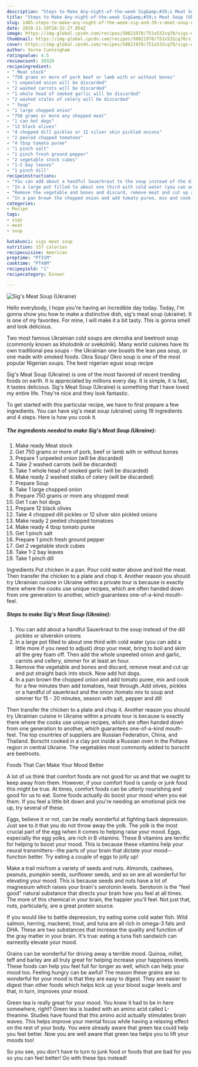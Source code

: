 ```yaml
---
description: "Steps to Make Any-night-of-the-week Sig&amp;#39;s Meat Soup (Ukraine)"
title: "Steps to Make Any-night-of-the-week Sig&amp;#39;s Meat Soup (Ukraine)"
slug: 1485-steps-to-make-any-night-of-the-week-sig-and-39-s-meat-soup-ukraine
date: 2020-11-10T20:32:27.054Z
image: https://img-global.cpcdn.com/recipes/50821970/751x532cq70/sigs-meat-soup-ukraine-recipe-main-photo.jpg
thumbnail: https://img-global.cpcdn.com/recipes/50821970/751x532cq70/sigs-meat-soup-ukraine-recipe-main-photo.jpg
cover: https://img-global.cpcdn.com/recipes/50821970/751x532cq70/sigs-meat-soup-ukraine-recipe-main-photo.jpg
author: Verna Cunningham
ratingvalue: 4.5
reviewcount: 30320
recipeingredient:
- " Meat stock"
- "750 grams or more of pork beef or lamb with or without bones"
- "1 unpeeled onion will be discarded"
- "2 washed carrots will be discarded"
- "1 whole head of smoked garlic will be discarded"
- "2 washed stalks of celery will be discarded"
- " Soup"
- "1 large chopped onion"
- "750 grams or more any shopped meat"
- "1 can hot dogs"
- "12 black olives"
- "4 chopped dill pickles or 12 silver skin pickled onions"
- "2 peeled chopped tomatoes"
- "4 tbsp tomato puree"
- "1 pinch salt"
- "1 pinch fresh ground pepper"
- "2 vegetable stock cubes"
- "1-2 bay leaves"
- "1 pinch dill"
recipeinstructions:
- "You can add about a handful Sauerkraut to the soup instead of the dill pickles or silverskin onions"
- "In a large pot filled to about one third with cold water (you can add a little more if you need to adjust) drop your meat, bring to boil and skim all the grey foam off. Then add the whole unpeeled onion and garlic, carrots and cellery, simmer for at least an hour."
- "Remove the vegetable and bones and discard, remove meat and cut up and put straight back into stock. Now add hot dogs."
- "In a pan brown the chopped onion and add tomato puree, mix and cook for a few minutes then add tomatoes, heat through..Add olives, pickles or a handful of sauerkraut and the onion /tomato mix to soup and simmer for 15 - 20 minutes, season with salt, pepper and dill"
categories:
- Recipe
tags:
- sigs
- meat
- soup

katakunci: sigs meat soup 
nutrition: 157 calories
recipecuisine: American
preptime: "PT31M"
cooktime: "PT48M"
recipeyield: "1"
recipecategory: Dinner

---
```



![Sig&#39;s Meat Soup (Ukraine)](https://img-global.cpcdn.com/recipes/50821970/751x532cq70/sigs-meat-soup-ukraine-recipe-main-photo.jpg)

Hello everybody, I hope you're having an incredible day today. Today, I'm gonna show you how to make a distinctive dish, sig&#39;s meat soup (ukraine). It is one of my favorites. For mine, I will make it a bit tasty. This is gonna smell and look delicious.

Two most famous Ukrainian cold soups are okrosha and beetroot soup (commonly known as kholodnik or svekolnik). Many world cuisines have its own traditional pea soups - the Ukrainian one boasts the lean pea soup, or one made with smoked foods. Okra Soup/ Okro soup is one of the most popular Nigerian soups. The best nigerian egusi soup recipe

Sig&#39;s Meat Soup (Ukraine) is one of the most favored of recent trending foods on earth. It is appreciated by millions every day. It is simple, it is fast, it tastes delicious. Sig&#39;s Meat Soup (Ukraine) is something that I have loved my entire life. They're nice and they look fantastic.


To get started with this particular recipe, we have to first prepare a few ingredients. You can have sig&#39;s meat soup (ukraine) using 19 ingredients and 4 steps. Here is how you cook it.

<!--inarticleads1-->

##### The ingredients needed to make Sig&#39;s Meat Soup (Ukraine):

1. Make ready  Meat stock
1. Get 750 grams or more of pork, beef or lamb with or without bones
1. Prepare 1 unpeeled onion (will be discarded)
1. Take 2 washed carrots (will be discarded)
1. Take 1 whole head of smoked garlic (will be discarded)
1. Make ready 2 washed stalks of celery (will be discarded)
1. Prepare  Soup
1. Take 1 large chopped onion
1. Prepare 750 grams or more any shopped meat
1. Get 1 can hot dogs
1. Prepare 12 black olives
1. Take 4 chopped dill pickles or 12 silver skin pickled onions
1. Make ready 2 peeled chopped tomatoes
1. Make ready 4 tbsp tomato puree
1. Get 1 pinch salt
1. Prepare 1 pinch fresh ground pepper
1. Get 2 vegetable stock cubes
1. Take 1-2 bay leaves
1. Take 1 pinch dill


Ingredients Put chicken in a pan. Pour cold water above and boil the meat. Then transfer the chicken to a plate and chop it. Another reason you should try Ukrainian cuisine in Ukraine within a private tour is because is exactly there where the cooks use unique recipes, which are often handed down from one generation to another, which guarantees one-of-a-kind mouth-feel. 

<!--inarticleads2-->

##### Steps to make Sig&#39;s Meat Soup (Ukraine):

1. You can add about a handful Sauerkraut to the soup instead of the dill pickles or silverskin onions
1. In a large pot filled to about one third with cold water (you can add a little more if you need to adjust) drop your meat, bring to boil and skim all the grey foam off. Then add the whole unpeeled onion and garlic, carrots and cellery, simmer for at least an hour.
1. Remove the vegetable and bones and discard, remove meat and cut up and put straight back into stock. Now add hot dogs.
1. In a pan brown the chopped onion and add tomato puree, mix and cook for a few minutes then add tomatoes, heat through..Add olives, pickles or a handful of sauerkraut and the onion /tomato mix to soup and simmer for 15 - 20 minutes, season with salt, pepper and dill


Then transfer the chicken to a plate and chop it. Another reason you should try Ukrainian cuisine in Ukraine within a private tour is because is exactly there where the cooks use unique recipes, which are often handed down from one generation to another, which guarantees one-of-a-kind mouth-feel. The top countries of suppliers are Russian Federation, China, and Thailand. Borscht cooked in a clay pot inside a Russian oven in the Poltava region in central Ukraine. The vegetables most commonly added to borscht are beetroots. 

Foods That Can Make Your Mood Better


A lot of us think that comfort foods are not good for us and that we ought to keep away from them. However, if your comfort food is candy or junk food this might be true. At times, comfort foods can be utterly nourishing and good for us to eat. Some foods actually do boost your mood when you eat them. If you feel a little bit down and you're needing an emotional pick me up, try several of these.

Eggs, believe it or not, can be really wonderful at fighting back depression. Just see to it that you do not throw away the yolk. The yolk is the most crucial part of the egg iwhen it comes to helping raise your mood. Eggs, especially the egg yolks, are rich in B vitamins. These B vitamins are terrific for helping to boost your mood. This is because these vitamins help your neural transmitters--the parts of your brain that dictate your mood--function better. Try eating a couple of eggs to jolly up!

Make a trail mixfrom a variety of seeds and nuts. Almonds, cashews, peanuts, pumpkin seeds, sunflower seeds, and so on are all wonderful for elevating your mood. This is because seeds and nuts have a lot of magnesium which raises your brain's serotonin levels. Serotonin is the "feel good" natural substance that directs your brain how you feel at all times. The more of this chemical in your brain, the happier you'll feel. Not just that, nuts, particularly, are a great protein source.

If you would like to battle depression, try eating some cold water fish. Wild salmon, herring, mackerel, trout, and tuna are all rich in omega-3 fats and DHA. These are two substances that increase the quality and function of the gray matter in your brain. It's true: eating a tuna fish sandwich can earnestly elevate your mood. 

Grains can be wonderful for driving away a terrible mood. Quinoa, millet, teff and barley are all truly great for helping increase your happiness levels. These foods can help you feel full for longer as well, which can help your mood too. Feeling hungry can be awful! The reason these grains are so wonderful for your mood is that they are easy to digest. They are easier to digest than other foods which helps kick up your blood sugar levels and that, in turn, improves your mood.

Green tea is really great for your mood. You knew it had to be in here somewhere, right? Green tea is loaded with an amino acid called L-theanine. Studies have found that this amino acid actually stimulates brain waves. This helps improve your mental focus while having a relaxing effect on the rest of your body. You were already aware that green tea could help you feel better. Now you are well aware that green tea helps you to lift your moods too!

So you see, you don't have to turn to junk food or foods that are bad for you so you can feel better! Go  with  these tips  instead!


